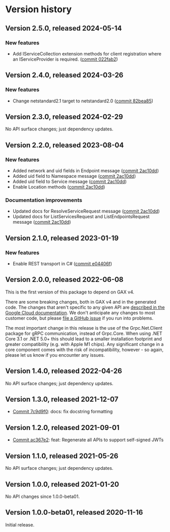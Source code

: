 # Version history

## Version 2.5.0, released 2024-05-14

### New features

- Add IServiceCollection extension methods for client registration where an IServiceProvider is required. ([commit 022fab2](https://github.com/googleapis/google-cloud-dotnet/commit/022fab203f28fb9c608972af7f8b83f571ae5694))

## Version 2.4.0, released 2024-03-26

### New features

- Change netstandard2.1 target to netstandard2.0 ([commit 82bea85](https://github.com/googleapis/google-cloud-dotnet/commit/82bea850661975b9750ac30753528cc9d2e05240))

## Version 2.3.0, released 2024-02-29

No API surface changes; just dependency updates.

## Version 2.2.0, released 2023-08-04

### New features

- Added network and uid fields in Endpoint message ([commit 2ac10dd](https://github.com/googleapis/google-cloud-dotnet/commit/2ac10dd0784cc229899d7b135c5f10ccd249c501))
- Added uid field to Namespace message ([commit 2ac10dd](https://github.com/googleapis/google-cloud-dotnet/commit/2ac10dd0784cc229899d7b135c5f10ccd249c501))
- Added uid field to Service message ([commit 2ac10dd](https://github.com/googleapis/google-cloud-dotnet/commit/2ac10dd0784cc229899d7b135c5f10ccd249c501))
- Enable Location methods ([commit 2ac10dd](https://github.com/googleapis/google-cloud-dotnet/commit/2ac10dd0784cc229899d7b135c5f10ccd249c501))

### Documentation improvements

- Updated docs for ResolveServiceRequest message ([commit 2ac10dd](https://github.com/googleapis/google-cloud-dotnet/commit/2ac10dd0784cc229899d7b135c5f10ccd249c501))
- Updated docs for ListServicesRequest and ListEndpointsRequest message ([commit 2ac10dd](https://github.com/googleapis/google-cloud-dotnet/commit/2ac10dd0784cc229899d7b135c5f10ccd249c501))

## Version 2.1.0, released 2023-01-19

### New features

- Enable REST transport in C# ([commit e04406f](https://github.com/googleapis/google-cloud-dotnet/commit/e04406fbc8700134ab6955e5244a5f2924a16a0a))

## Version 2.0.0, released 2022-06-08

This is the first version of this package to depend on GAX v4.

There are some breaking changes, both in GAX v4 and in the generated
code. The changes that aren't specific to any given API are [described in the Google Cloud
documentation](https://cloud.google.com/dotnet/docs/reference/help/breaking-gax4).
We don't anticipate any changes to most customer code, but please [file a
GitHub issue](https://github.com/googleapis/google-cloud-dotnet/issues/new/choose)
if you run into problems.

The most important change in this release is the use of the Grpc.Net.Client package
for gRPC communication, instead of Grpc.Core. When using .NET Core 3.1 or .NET 5.0+
this should lead to a smaller installation footprint and greater compatibility (e.g.
with Apple M1 chips). Any significant change in a core component comes with the risk
of incompatibility, however - so again, please let us know if you encounter any
issues.


## Version 1.4.0, released 2022-04-26

No API surface changes; just dependency updates.

## Version 1.3.0, released 2021-12-07

- [Commit 7c9d9f0](https://github.com/googleapis/google-cloud-dotnet/commit/7c9d9f0): docs: fix docstring formatting
## Version 1.2.0, released 2021-09-01

- [Commit ac367e2](https://github.com/googleapis/google-cloud-dotnet/commit/ac367e2): feat: Regenerate all APIs to support self-signed JWTs

## Version 1.1.0, released 2021-05-26

No API surface changes; just dependency updates.

## Version 1.0.0, released 2021-01-20

No API changes since 1.0.0-beta01.

## Version 1.0.0-beta01, released 2020-11-16

Initial release.
